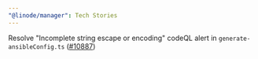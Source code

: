 ```yaml
---
"@linode/manager": Tech Stories
---
```


Resolve "Incomplete string escape or encoding" codeQL alert in `generate-ansibleConfig.ts` ([#10887](https://github.com/linode/manager/pull/10887))
